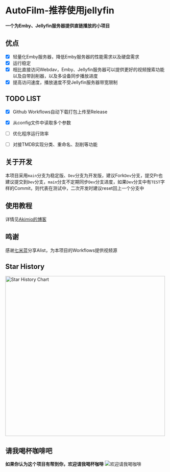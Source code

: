# AutoFilm-推荐使用jellyfin
**一个为Emby、Jellyfin服务器提供直链播放的小项目**

## 优点
- [x] 轻量化Emby服务器，降低Emby服务器的性能需求以及硬盘需求
- [x] 运行稳定
- [x] 相比直接访问Webdav，Emby、Jellyfin服务器可以提供更好的视频搜索功能以及自带刮削器，以及多设备同步播放进度
- [x] 提高访问速度，播放速度不受Jellyfin服务器带宽限制
## TODO LIST
- [x] Github Workflows自动下载打包上传至Release
- [x] 从config文件中读取多个参数
- [ ] 优化程序运行效率
- [ ] 对接TMDB实现分类、重命名、刮削等功能


## 关于开发
本项目采用`main`分支为稳定版、`Dev`分支为开发版，建议Fork`Dev`分支，提交Pr也建议提交到`Dev`分支，`main`分支不定期同步`Dev`分支进度，如果`Dev`分支中有`TEST`字样的Commit，则代表在测试中，二次开发时建议reset回上一个分支中

## 使用教程
详情见[Akimio的博客](https://blog.akimio.top/posts/1031/#使用教程)
## 鸣谢
感谢[七米蓝](https://github.com/ChirmyRam/ChirmyRam-OneDrive-Repository)分享Alist，为本项目的Workflows提供视频源

## Star History
<a href="https://github.com/Akimio521/AutoFilm/stargazers">
    <img width="500" alt="Star History Chart" src="https://api.star-history.com/svg?repos=Akimio521/AutoFilm&type=Date">
</a> 

## 请我喝杯咖啡吧
**如果你认为这个项目有帮到你，欢迎请我喝杯咖啡**
![欢迎请我喝咖啡](https://img.akimio.top/reward/coffee.png)
